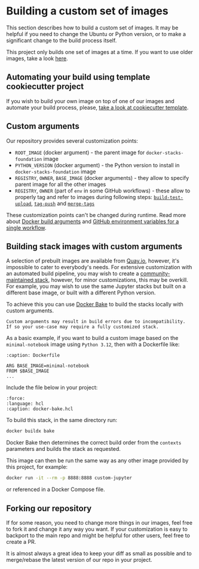 # Building a custom set of images

This section describes how to build a custom set of images.
It may be helpful if you need to change the Ubuntu or Python version, or to make a significant change to the build process itself.

This project only builds one set of images at a time.
If you want to use older images, take a look [here](../index.rst/#using-old-images).

## Automating your build using template cookiecutter project

If you wish to build your own image on top of one of our images and automate your build process,
please, [take a look at cookiecutter template](../contributing/stacks.md).

## Custom arguments

Our repository provides several customization points:

- `ROOT_IMAGE` (docker argument) - the parent image for `docker-stacks-foundation` image
- `PYTHON_VERSION` (docker argument) - the Python version to install in `docker-stacks-foundation` image
- `REGISTRY`, `OWNER`, `BASE_IMAGE` (docker arguments) - they allow to specify parent image for all the other images
- `REGISTRY`, `OWNER` (part of `env` in some GitHub workflows) - these allow to properly tag and refer to images during following steps:
  [`build-test-upload`](https://github.com/jupyter/docker-stacks/blob/main/.github/workflows/docker-build-test-upload.yml),
  [`tag-push`](https://github.com/jupyter/docker-stacks/blob/main/.github/workflows/docker-tag-push.yml) and
  [`merge-tags`](https://github.com/jupyter/docker-stacks/blob/main/.github/workflows/docker-merge-tags.yml)

These customization points can't be changed during runtime.
Read more about [Docker build arguments](https://docs.docker.com/build/building/variables/#arg-usage-example) and [GitHub environment variables for a single workflow](https://docs.github.com/en/actions/writing-workflows/choosing-what-your-workflow-does/store-information-in-variables#defining-environment-variables-for-a-single-workflow).

## Building stack images with custom arguments

A selection of prebuilt images are available from [Quay.io](https://quay.io/organization/jupyter),
however, it's impossible to cater to everybody's needs.
For extensive customization with an automated build pipeline,
you may wish to create a [community-maintained stack](../contributing/stacks),
however, for minor customizations, this may be overkill.
For example, you may wish to use the same Jupyter stacks but built on a different base image,
or built with a different Python version.

To achieve this you can use [Docker Bake](https://docs.docker.com/build/bake/)
to build the stacks locally with custom arguments.

```{note}
Custom arguments may result in build errors due to incompatibility.
If so your use-case may require a fully customized stack.
```

As a basic example, if you want to build a custom image based on the `minimal-notebook` image using `Python 3.12`,
then with a Dockerfile like:

```{code-block} Dockerfile
:caption: Dockerfile

ARG BASE_IMAGE=minimal-notebook
FROM $BASE_IMAGE
...
```

Include the file below in your project:

```{literalinclude} recipe_code/docker-bake.custom-python.hcl
:force:
:language: hcl
:caption: docker-bake.hcl
```

To build this stack, in the same directory run:

```bash
docker buildx bake
```

Docker Bake then determines the correct build order from the `contexts` parameters
and builds the stack as requested.

This image can then be run the same way as any other image provided by this project, for example:

```bash
docker run -it --rm -p 8888:8888 custom-jupyter
```

or referenced in a Docker Compose file.

## Forking our repository

If for some reason, you need to change more things in our images, feel free to fork it and change it any way you want.
If your customization is easy to backport to the main repo and might be helpful for other users, feel free to create a PR.

It is almost always a great idea to keep your diff as small as possible and to merge/rebase the latest version of our repo in your project.
